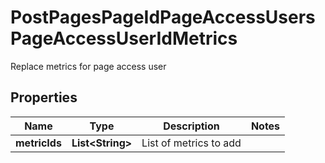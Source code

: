 

# PostPagesPageIdPageAccessUsersPageAccessUserIdMetrics

Replace metrics for page access user

## Properties

Name | Type | Description | Notes
------------ | ------------- | ------------- | -------------
**metricIds** | **List&lt;String&gt;** | List of metrics to add | 



